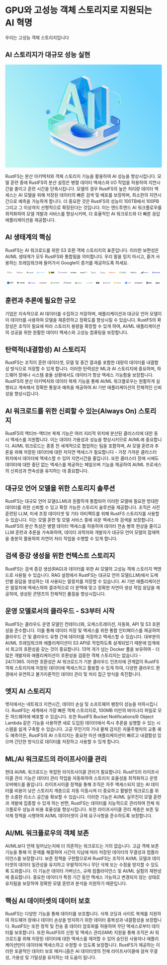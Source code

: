 # GPU와 고성능 객체 스토리지로 지원되는 AI 혁명

우리는 고성능 객체 스토리지입니다

## AI 스토리지가 대규모 성능 실현

![AI 성능](images/ai-performance.png)

RustFS는 분산 아키텍처와 객체 스토리지 기능을 활용하여 AI 성능을 향상시킵니다. 모델 훈련 중에 RustFS의 분산 설정은 병렬 데이터 액세스와 I/O 작업을 허용하여 지연시간을 줄이고 훈련 시간을 단축시킵니다. 모델의 경우 RustFS의 높은 처리량 데이터 액세스는 AI 모델을 위해 저장된 데이터의 빠른 검색 및 배포를 보장하며, 최소한의 지연시간으로 예측을 가능하게 합니다. 더 중요한 것은 RustFS의 성능이 100TB에서 100PB 그리고 그 이상까지 선형적으로 확장된다는 것입니다. 이는 엔드투엔드 AI 워크플로우를 최적화하여 모델 개발과 서비스를 향상시키며, 더 효율적인 AI 워크로드와 더 빠른 응답 애플리케이션을 제공합니다.

## AI 생태계의 핵심

RustFS는 AI 워크로드를 위한 S3 호환 객체 스토리지의 표준입니다. 이러한 보편성은 AI/ML 생태계가 모두 RustFS와 통합됨을 의미합니다. 우리 말을 믿지 마시고, 즐겨 사용하는 프레임워크에 들어가서 Google이 증거를 제공하도록 하세요.

![AI 생태계 지원](images/multi-engine-1.svg)

![AI 생태계 지원](images/multi-engine-2.svg)

## 훈련과 추론에 필요한 규모

기업은 지속적으로 AI 데이터를 수집하고 저장하며, 애플리케이션과 대규모 언어 모델이 이 데이터를 사용하여 모델을 재훈련하고 정확도를 향상시킬 수 있습니다. RustFS의 확장성은 조직이 필요에 따라 스토리지 용량을 확장할 수 있게 하여, AI/ML 애플리케이션의 성공을 위한 원활한 데이터 액세스와 고성능 컴퓨팅을 보장합니다.

## 탄력적(내결함성) AI 스토리지

RustFS는 조직이 훈련 데이터셋, 모델 및 중간 결과를 포함한 대량의 데이터를 내결함성 방식으로 저장할 수 있게 합니다. 이러한 탄력성은 ML과 AI 스토리지에 중요하며, 하드웨어 장애나 시스템 충돌 상황에서도 데이터가 항상 액세스 가능함을 보장합니다. RustFS의 분산 아키텍처와 데이터 복제 기능을 통해 AI/ML 워크플로우는 원활하게 실행되고 계속해서 정확한 통찰과 예측을 제공하여 AI 기반 애플리케이션의 전체적인 신뢰성을 향상시킵니다.

## AI 워크로드를 위한 신뢰할 수 있는(Always On) 스토리지

RustFS의 액티브-액티브 복제 기능은 여러 지리적 위치에 분산된 클러스터에 대한 동시 액세스를 지원합니다. 이는 데이터 가용성과 성능을 향상시키므로 AI/ML에 중요합니다. AI/ML 워크로드는 종종 전 세계적으로 협업하는 팀을 포함하며, AI 모델 훈련과 추론을 위해 저장된 데이터에 대한 저지연 액세스가 필요합니다 - 가장 가까운 클러스터 위치에서 데이터에 액세스할 수 있어 지연시간을 줄입니다. 또한 클러스터 장애 시에도 데이터에 대한 중단 없는 액세스를 제공하는 페일오버 기능을 제공하여 AI/ML 프로세스의 신뢰성과 연속성을 유지하는 데 중요합니다.

## 대규모 언어 모델을 위한 스토리지 솔루션

RustFS는 대규모 언어 모델(LLM)과 원활하게 통합되어 이러한 모델에 필요한 방대한 데이터를 위한 신뢰할 수 있고 확장 가능한 스토리지 솔루션을 제공합니다. 조직은 사전 훈련된 LLM, 미세 조정 데이터셋 및 기타 아티팩트를 위해 RustFS 스토리지를 사용할 수 있습니다. 이는 모델 훈련 및 모델 서비스 중에 쉬운 액세스와 검색을 보장합니다. RustFS의 분산 특성은 병렬 데이터 액세스를 허용하여 데이터 전송 병목 현상을 줄이고 LLM 훈련과 추론을 가속화하여, 데이터 과학자와 개발자가 대규모 언어 모델의 잠재력을 충분히 활용하여 자연어 처리 작업을 수행할 수 있게 합니다.

## 검색 증강 생성을 위한 컨텍스트 스토리지

RustFS는 검색 증강 생성(RAG)과 데이터를 위한 AI 모델의 고성능 객체 스토리지 백엔드로 사용될 수 있습니다. RAG 설정에서 RustFS는 대규모 언어 모델(LLM)에서 도메인별 응답을 생성하는 데 사용되는 말뭉치를 저장할 수 있습니다. AI 기반 애플리케이션은 말뭉치에 액세스하여 결과적으로 더 문맥에 맞고 정확한 자연어 생성 작업 응답을 제공하여, 생성된 콘텐츠의 전체적인 품질을 향상시킵니다.

## 운영 모델로서의 클라우드 - S3부터 시작

RustFS는 클라우드 운영 모델인 컨테이너화, 오케스트레이션, 자동화, API 및 S3 호환성을 준수합니다. 이를 통해 데이터 저장 및 액세스를 위한 통합 인터페이스를 제공하여 클라우드 간 및 클라우드 유형 간에 데이터를 저장하고 액세스할 수 있습니다. 대부분의 AI/ML 프레임워크와 애플리케이션이 S3 API로 작업하도록 설계되었기 때문에 업계에서 최고의 호환성을 갖는 것이 중요합니다. 13억 개가 넘는 Docker 풀을 보유하여 - 더 많은 개발자와 애플리케이션이 호환성을 검증한 객체 스토리지는 없습니다 - 24/7/365. 이러한 호환성은 AI 워크로드가 기본 클라우드 인프라에 관계없이 RustFS 객체 스토리지에 저장된 데이터에 액세스하고 활용할 수 있게 하여, 다양한 클라우드 환경에서 유연하고 불가지론적인 데이터 관리 및 처리 접근 방식을 촉진합니다.

## 엣지 AI 스토리지

엣지에서는 네트워크 지연시간, 데이터 손실 및 소프트웨어 팽창이 성능을 저하시킵니다. RustFS는 세계에서 가장 빠른 객체 스토리지로, 100MB 미만의 바이너리 파일로 모든 하드웨어에 배포할 수 있습니다. 또한 RustFS Bucket Notifications와 Object Lambda 같은 기능을 사용하면 새로 도입된 데이터에서 즉시 추론을 실행할 수 있는 시스템을 쉽게 구축할 수 있습니다. 고공 무인기의 기내 물체 감지든 자율주행차의 교통 궤도 예측이든, RustFS의 AI 스토리지는 중요한 미션 애플리케이션이 빠르고 내결함성 있으며 간단한 방식으로 데이터를 저장하고 사용할 수 있게 합니다.

## ML/AI 워크로드의 라이프사이클 관리

현대 AI/ML 워크로드는 복잡한 라이프사이클 관리가 필요합니다. RustFS의 라이프사이클 관리 기능은 데이터 관리 작업을 자동화하여 스토리지 효율성을 최적화하고 운영 오버헤드를 줄입니다. 라이프사이클 정책을 통해 조직은 자주 액세스되지 않는 AI 데이터를 비용이 낮은 스토리지 계층으로 자동 이동시켜 더 중요하고 활발한 워크로드를 위한 소중한 리소스 공간을 확보할 수 있습니다. 이러한 기능은 AI/ML 실무진이 모델 훈련과 개발에 집중할 수 있게 하는 반면, RustFS는 데이터를 지능적으로 관리하여 전체 워크플로우 성능과 비용 효율성을 향상시킵니다. 또한 라이프사이클 관리 계층은 보존 및 삭제 정책을 시행하여 AI/ML 데이터셋이 규제 요구사항을 준수하도록 보장합니다.

## AI/ML 워크플로우의 객체 보존

AI/ML보다 언제 일어났는지에 더 의존하는 워크로드는 거의 없습니다. 고급 객체 보존 기능을 통해 이 문제를 해결하여 시간이 지남에 따라 저장된 데이터의 무결성과 컴플라이언스를 보장합니다. 보존 정책을 구현함으로써 RustFS는 조직이 AI/ML 모델과 데이터셋의 데이터 일관성을 유지하고 우발적이거나 무단 삭제 또는 수정을 방지할 수 있도록 도와줍니다. 이 기능은 데이터 거버넌스, 규제 컴플라이언스 및 AI/ML 실험의 재현성에 중요합니다. 중요한 데이터가 특정 기간 동안 액세스 가능하고 변경되지 않는 상태로 유지됨을 보장하여 정확한 모델 훈련과 분석을 지원하기 때문입니다.

## 핵심 AI 데이터셋의 데이터 보호

RustFS는 다양한 기능을 통해 데이터를 보호합니다. 삭제 코딩과 사이트 복제를 지원하여 하드웨어 장애나 데이터 손상을 방지하기 위한 데이터 중복성과 내결함성을 보장합니다. RustFS는 또한 정적 및 전송 중 데이터 암호화를 허용하여 무단 액세스로부터 데이터를 보호합니다. 또한 RustFS의 신원 및 액세스 관리(IAM) 지원을 통해 조직은 AI 워크로드를 위해 저장된 데이터에 대한 액세스를 제어할 수 있어 승인된 사용자나 애플리케이션만이 데이터에 액세스하고 수정할 수 있도록 보장합니다. RustFS가 제공하는 이러한 포괄적인 데이터 보호 메커니즘은 AI 데이터셋의 전체 라이프사이클에 걸쳐 무결성, 가용성 및 기밀성을 유지하는 데 도움이 됩니다.
